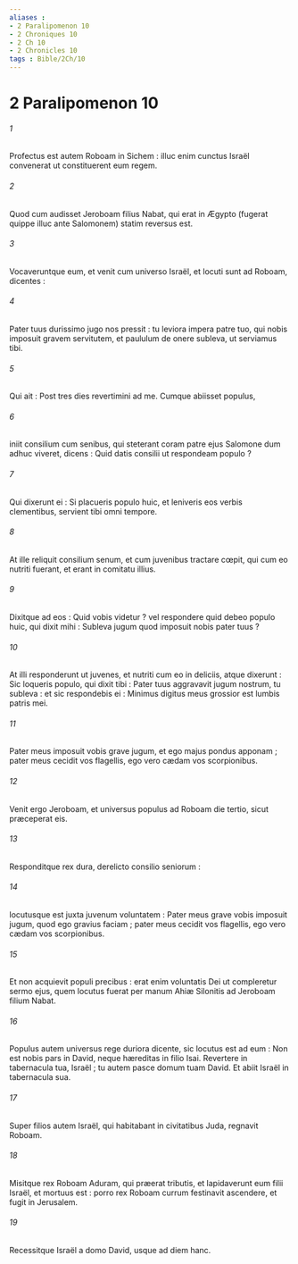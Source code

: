```yaml
---
aliases : 
- 2 Paralipomenon 10
- 2 Chroniques 10
- 2 Ch 10
- 2 Chronicles 10
tags : Bible/2Ch/10
---
```


# 2 Paralipomenon 10

###### 1
Profectus est autem Roboam in Sichem : illuc enim cunctus Israël convenerat ut constituerent eum regem.
###### 2
Quod cum audisset Jeroboam filius Nabat, qui erat in Ægypto (fugerat quippe illuc ante Salomonem) statim reversus est.
###### 3
Vocaveruntque eum, et venit cum universo Israël, et locuti sunt ad Roboam, dicentes :
###### 4
Pater tuus durissimo jugo nos pressit : tu leviora impera patre tuo, qui nobis imposuit gravem servitutem, et paululum de onere subleva, ut serviamus tibi.
###### 5
Qui ait : Post tres dies revertimini ad me. Cumque abiisset populus,
###### 6
iniit consilium cum senibus, qui steterant coram patre ejus Salomone dum adhuc viveret, dicens : Quid datis consilii ut respondeam populo ?
###### 7
Qui dixerunt ei : Si placueris populo huic, et leniveris eos verbis clementibus, servient tibi omni tempore.
###### 8
At ille reliquit consilium senum, et cum juvenibus tractare cœpit, qui cum eo nutriti fuerant, et erant in comitatu illius.
###### 9
Dixitque ad eos : Quid vobis videtur ? vel respondere quid debeo populo huic, qui dixit mihi : Subleva jugum quod imposuit nobis pater tuus ?
###### 10
At illi responderunt ut juvenes, et nutriti cum eo in deliciis, atque dixerunt : Sic loqueris populo, qui dixit tibi : Pater tuus aggravavit jugum nostrum, tu subleva : et sic respondebis ei : Minimus digitus meus grossior est lumbis patris mei.
###### 11
Pater meus imposuit vobis grave jugum, et ego majus pondus apponam ; pater meus cecidit vos flagellis, ego vero cædam vos scorpionibus.
###### 12
Venit ergo Jeroboam, et universus populus ad Roboam die tertio, sicut præceperat eis.
###### 13
Responditque rex dura, derelicto consilio seniorum :
###### 14
locutusque est juxta juvenum voluntatem : Pater meus grave vobis imposuit jugum, quod ego gravius faciam ; pater meus cecidit vos flagellis, ego vero cædam vos scorpionibus.
###### 15
Et non acquievit populi precibus : erat enim voluntatis Dei ut compleretur sermo ejus, quem locutus fuerat per manum Ahiæ Silonitis ad Jeroboam filium Nabat.
###### 16
Populus autem universus rege duriora dicente, sic locutus est ad eum : Non est nobis pars in David, neque hæreditas in filio Isai. Revertere in tabernacula tua, Israël ; tu autem pasce domum tuam David. Et abiit Israël in tabernacula sua.
###### 17
Super filios autem Israël, qui habitabant in civitatibus Juda, regnavit Roboam.
###### 18
Misitque rex Roboam Aduram, qui præerat tributis, et lapidaverunt eum filii Israël, et mortuus est : porro rex Roboam currum festinavit ascendere, et fugit in Jerusalem.
###### 19
Recessitque Israël a domo David, usque ad diem hanc.
